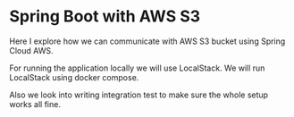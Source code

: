 # Spring Boot with AWS S3 

Here I explore how we can communicate with AWS S3 bucket using Spring Cloud AWS. 

For running the application locally we will use LocalStack. We will run LocalStack using docker compose. 

Also we look into writing integration test to make sure the whole setup works all fine.
